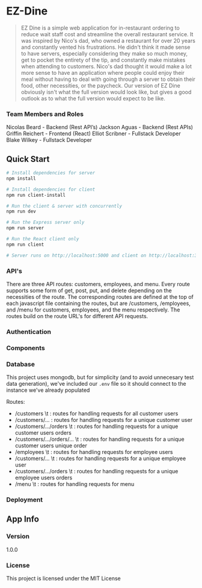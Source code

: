 # EZ-Dine

> EZ Dine is a simple web application for in-restaurant ordering to reduce wait staff cost and streamline the overall restaurant service. It was inspired by Nico's dad, who owned a restaurant for over 20 years and constantly vented his frustrations. He didn't think it made sense to have servers, especially considering they make so much money, get to pocket the entirety of the tip, and constantly make mistakes when attending to customers. Nico's dad thought it would make a lot more sense to have an application where people could enjoy their meal without having to deal with going through a server to obtain their food, other necessities, or the paycheck. Our version of EZ Dine obviously isn't what the full version would look like, but gives a good outlook as to what the full version would expect to be like.

### Team Members and Roles
Nicolas Beard - Backend (Rest API’s)
Jackson Aguas - Backend (Rest APIs)
Griffin Reichert - Frontend (React)
Elliot Scribner - Fullstack Developer 
Blake Wilkey - Fullstack Developer

## Quick Start

``` bash
# Install dependencies for server
npm install

# Install dependencies for client
npm run client-install

# Run the client & server with concurrently
npm run dev

# Run the Express server only
npm run server

# Run the React client only
npm run client

# Server runs on http://localhost:5000 and client on http://localhost:3000
```

### API's
There are three API routes: customers, employees, and menu. Every route supports some form of get, post, put, and delete depending on the necessities of the route. The corresponding routes are defined at the top of each javascript file containing the routes, but are /customers, /employees, and /menu for customers, employees, and the menu respectively. The routes build on the route URL's for different API requests.

### Authentication

### Components

### Database
This project uses mongodb, but for simplicity (and to avoid unnecesary test data generation), we've included our `.env` file so it should connect to the instance we've already populated

Routes:
- /customers       \t           :  routes for handling requests for all customer users
- /customers/...              :  routes for handling requests for a unique customer user
- /customers/.../orders    \t   :  routes for handling requests for a unique customer users orders
- /customers/.../orders/... \t  :  routes for handling requests for a unique customer users unique order
- /employees            \t      :  routes for handling requests for employee users
- /customers/...        \t      :  routes for handling requests for a unique employee user
- /customers/.../orders    \t   :  routes for handling requests for a unique employee users orders
- /menu            \t           :  routes for handling requests for menu

### Deployment


## App Info
### Version

1.0.0

### License

This project is licensed under the MIT License

